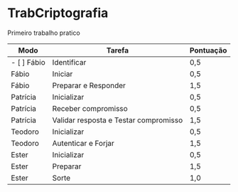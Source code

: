 # TrabCriptografia
Primeiro trabalho pratico   

Modo     | Tarefa                                | Pontuação
-------- | ------------------------------------- | ---------
- [ ] Fábio    | Identificar                           |0,5
Fábio    | Iniciar                               |0,5
Fábio    | Preparar e Responder                  |1,5
Patrícia | Inicializar                           |0,5
Patrícia | Receber compromisso                   |0,5
Patrícia | Validar resposta e Testar compromisso |1,5
Teodoro  | Inicializar                           |0,5
Teodoro  | Autenticar e Forjar                   |1,5
Ester    | Inicializar                           |0,5
Ester    | Preparar                              |1,5
Ester    | Sorte                                 |1,0
